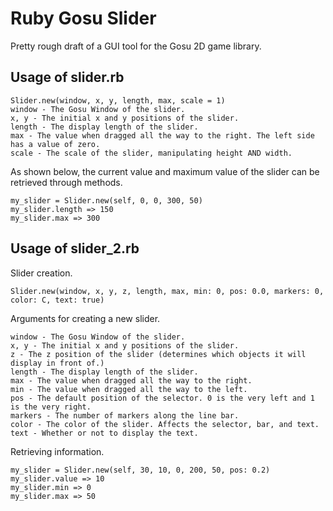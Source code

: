 # Ruby Gosu Slider

Pretty rough draft of a GUI tool for the Gosu 2D game library.

## Usage of slider.rb

```
Slider.new(window, x, y, length, max, scale = 1)
window - The Gosu Window of the slider.
x, y - The initial x and y positions of the slider.
length - The display length of the slider.
max - The value when dragged all the way to the right. The left side has a value of zero.
scale - The scale of the slider, manipulating height AND width.
```

As shown below, the current value and maximum value of the slider can be retrieved through methods.

```
my_slider = Slider.new(self, 0, 0, 300, 50)
my_slider.length => 150
my_slider.max => 300
```

## Usage of slider_2.rb

Slider creation.
```
Slider.new(window, x, y, z, length, max, min: 0, pos: 0.0, markers: 0, color: C, text: true)
```

Arguments for creating a new slider.
```
window - The Gosu Window of the slider.
x, y - The initial x and y positions of the slider.
z - The z position of the slider (determines which objects it will display in front of.)
length - The display length of the slider.
max - The value when dragged all the way to the right.
min - The value when dragged all the way to the left.
pos - The default position of the selector. 0 is the very left and 1 is the very right.
markers - The number of markers along the line bar.
color - The color of the slider. Affects the selector, bar, and text.
text - Whether or not to display the text.
```

Retrieving information.
```
my_slider = Slider.new(self, 30, 10, 0, 200, 50, pos: 0.2)
my_slider.value => 10
my_slider.min => 0
my_slider.max => 50
```
